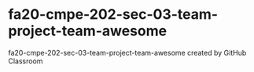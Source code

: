 # fa20-cmpe-202-sec-03-team-project-team-awesome
fa20-cmpe-202-sec-03-team-project-team-awesome created by GitHub Classroom
